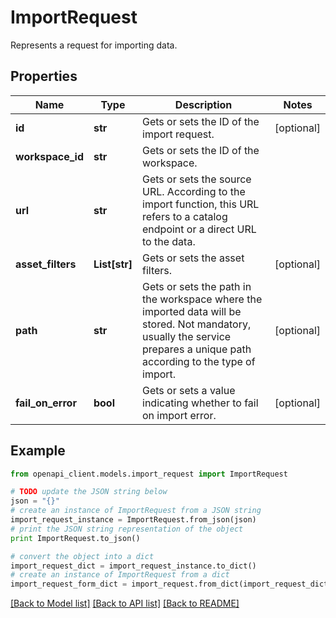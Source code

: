 # ImportRequest

Represents a request for importing data.

## Properties

Name | Type | Description | Notes
------------ | ------------- | ------------- | -------------
**id** | **str** | Gets or sets the ID of the import request. | [optional] 
**workspace_id** | **str** | Gets or sets the ID of the workspace. | 
**url** | **str** | Gets or sets the source URL.  According to the import function, this URL refers to a catalog endpoint or a direct URL to the data. | 
**asset_filters** | **List[str]** | Gets or sets the asset filters. | [optional] 
**path** | **str** | Gets or sets the path in the workspace where the imported data will be stored.  Not mandatory, usually the service prepares a unique path according to the type of import. | [optional] 
**fail_on_error** | **bool** | Gets or sets a value indicating whether to fail on import error. | [optional] 

## Example

```python
from openapi_client.models.import_request import ImportRequest

# TODO update the JSON string below
json = "{}"
# create an instance of ImportRequest from a JSON string
import_request_instance = ImportRequest.from_json(json)
# print the JSON string representation of the object
print ImportRequest.to_json()

# convert the object into a dict
import_request_dict = import_request_instance.to_dict()
# create an instance of ImportRequest from a dict
import_request_form_dict = import_request.from_dict(import_request_dict)
```
[[Back to Model list]](../README.md#documentation-for-models) [[Back to API list]](../README.md#documentation-for-api-endpoints) [[Back to README]](../README.md)


